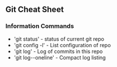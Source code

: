 ## Git Cheat Sheet

### Information Commands

* 'git status' - status of current git repo
* 'git config -l' - List configuration of repo
* 'git log' - Log of commits in this repo
* 'git log--oneline' - Compact log listing

